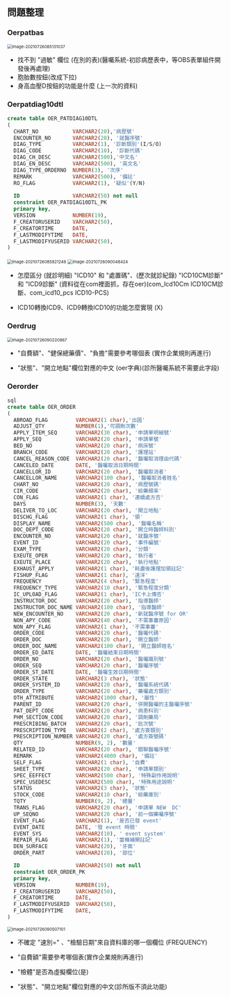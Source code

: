 ## 問題整理

### Oerpatbas

<img src="https://raw.githubusercontent.com/cynthia204z/mybed1/master/img/image-20210726085131037.png" alt="image-20210726085131037" style="zoom:67%;" />

- 找不到 "過敏" 欄位 (在別的表)(醫囑系統-初診病歷表中，等OBS表單組件開發後再處理)
- 胞胎數按鈕(改成下拉)
- 身高血壓D按鈕的功能是什麼 (上一次的資料)



### Oerpatdiag10dtl

```sql
create table OER_PATDIAG10DTL
(
  CHART_NO           VARCHAR2(20),'病歷號'
  ENCOUNTER_NO       VARCHAR2(20), '就醫序號'
  DIAG_TYPE          VARCHAR2(1), '診斷類別'(I/S/O)
  DIAG_CODE          VARCHAR2(10), '診斷代碼'
  DIAG_CH_DESC       VARCHAR2(500),'中文名'
  DIAG_EN_DESC       VARCHAR2(500), '英文名'
  DIAG_TYPE_ORDERNO  NUMBER(3), '次序'
  REMARK             VARCHAR2(500), '備註'
  RO_FLAG            VARCHAR2(1), '疑似'(Y/N)
  
  ID                 VARCHAR2(50) not null
  constraint OER_PATDIAG10DTL_PK
  primary key,
  VERSION            NUMBER(19),
  F_CREATORUSERID    VARCHAR2(50),
  F_CREATORTIME      DATE,
  F_LASTMODIFYTIME   DATE,
  F_LASTMODIFYUSERID VARCHAR2(50),
)
```

<img src="https://raw.githubusercontent.com/cynthia204z/mybed1/master/img/image-20210726085821246.png" alt="image-20210726085821246" style="zoom: 67%;" />

<img src="https://raw.githubusercontent.com/cynthia204z/mybed1/master/img/image-20210726090048424.png" alt="image-20210726090048424" style="zoom:67%;" />

- 怎麼區分 (就診明細) "ICD10" 和 "處置碼"、(歷次就診紀錄) "ICD10CM診斷" 和 "ICD9診斷"  (資料從在com裡面抓，存在oer)(com_Icd10Cm ICD10CM診斷、com_icd10_pcs ICD10-PCS)

- ICD10轉換ICD9、ICD9轉換ICD10的功能怎麼實現 (X)



### Oerdrug

<img src="https://raw.githubusercontent.com/cynthia204z/mybed1/master/img/image-20210726090220867.png" alt="image-20210726090220867" style="zoom:67%;" />

- "自費額"、"健保總藥價"、"負擔"需要參考哪個表 (實作企業規則再進行)

- "狀態"、"開立地點"欄位對應的中文 (oer字典)(診所醫囑系統不需要此字段)



### Oerorder

```sql
sql
create table OER_ORDER
(
  ABROAD_FLAG         VARCHAR2(1 char),'出國'
  ADJUST_QTY          NUMBER(1),'可調劑次數'
  APPLY_ITEM_SEQ      VARCHAR2(30 char), '申請單明細號'
  APPLY_SEQ           VARCHAR2(20 char), '申請單號'
  BED_NO              VARCHAR2(20 char), '病床號'
  BRANCH_CODE         VARCHAR2(20 char), '護理站'
  CANCEL_REASON_CODE  VARCHAR2(20 char), '醫囑取消理由代碼'
  CANCELED_DATE       DATE, '醫囑取消日期時間'
  CANCELLOR_ID        VARCHAR2(20 char), '醫囑取消者'
  CANCELLOR_NAME      VARCHAR2(100 char), '醫囑取消者姓名'
  CHART_NO            VARCHAR2(20 char), '病歷號碼'
  CIR_CODE            VARCHAR2(20 char), '給藥頻率'
  CON_FLAG            VARCHAR2(1 char), '連續處方否'
  DAYS                NUMBER(3), '天數'
  DELIVER_TO_LOC      VARCHAR2(20 char), '開立地點'
  DISCHG_FLAG         VARCHAR2(1 char), '領'
  DISPLAY_NAME        VARCHAR2(500 char), '醫囑名稱'
  DOC_DEPT_CODE       VARCHAR2(20 char), '開立時醫師科別'
  ENCOUNTER_NO        VARCHAR2(20 char), '就醫序號'
  EVENT_ID            VARCHAR2(20 char), '事件編號'
  EXAM_TYPE           VARCHAR2(20 char), '分類'
  EXEUTE_OPER         VARCHAR2(20 char), '執行者'
  EXEUTE_PLACE        VARCHAR2(20 char), '執行地點'
  EXHAUST_APPLY       VARCHAR2(1 char), '耗盡後護理加領註記'
  FISHUP_FLAG         VARCHAR2(1 char), '遠洋'
  FREQUENCY           VARCHAR2(4 char), '緊急程度'
  FREQUENCY_TYPE      VARCHAR2(10 char), '緊急程度分類'
  IC_UPLOAD_FLAG      VARCHAR2(1 char), 'IC卡上傳否'
  INSTRUCTOR_DOC      VARCHAR2(20 char), '指導醫師'
  INSTRUCTOR_DOC_NAME VARCHAR2(100 char), '指導醫師'
  NEW_ENCOUNTER_NO    VARCHAR2(20 char), '新就醫序號 for OR'
  NON_APY_CODE        VARCHAR2(40 char), '不需事審原因'
  NON_APY_FLAG        VARCHAR2(1 char), '不需事審'
  ORDER_CODE          VARCHAR2(20 char), '醫囑代碼'
  ORDER_DOC           VARCHAR2(20 char), '開立醫師'
  ORDER_DOC_NAME      VARCHAR2(100 char), '開立醫師姓名'
  ORDER_ED_DATE       DATE, '醫囑結束日期時間'
  ORDER_NO            VARCHAR2(20 char), '醫囑識別號'
  ORDER_SEQ           VARCHAR2(20 char), '醫囑序號'
  ORDER_ST_DATE       DATE, '醫囑生效日期時間'
  ORDER_STATE         VARCHAR2(3 char), '狀態'
  ORDER_SYSTEM_ID     VARCHAR2(20 char), '醫囑系統代碼'
  ORDER_TYPE          VARCHAR2(20 char), '藥囑處方類別'
  OTH_ATTRIBUTE       VARCHAR2(1000 char), '屬性'
  PARENT_ID           VARCHAR2(20 char), '併開醫囑的主醫囑序號'
  PAT_DEPT_CODE       VARCHAR2(20 char), '病患科別'
  PHM_SECTION_CODE    VARCHAR2(20 char), '調劑藥局'
  PRESCRIBING_BATCH   VARCHAR2(20 char), '批次號'
  PRESCRIPTION_TYPE   VARCHAR2(2 char), '處方簽類別'
  PRESCRIPTION_NUMBER VARCHAR2(20 char), '處方簽號碼'
  QTY                 NUMBER(9, 2), '數量'
  RELATED_ID          VARCHAR2(20 char), '關聯醫囑序號'
  REMARK              VARCHAR2(4000 char), '備註'
  SELF_FLAG           VARCHAR2(1 char), '自費'
  SHEET_TYPE          VARCHAR2(20 char), '申請單類別'
  SPEC_EEFFECT        VARCHAR2(500 char), '特殊副作用說明'
  SPEC_USEDESC        VARCHAR2(500 char), '特殊用途說明'
  STATUS              VARCHAR2(3 char), '狀態'
  STOCK_CODE          VARCHAR2(10 char), '給藥庫別'
  TQTY                NUMBER(9, 2), '總量'
  TRANS_FLAG          VARCHAR2(20 char), '申請單 NEW  DC'
  UP_SEQNO            VARCHAR2(20 char), '前一個藥囑序號'
  EVENT_FLAG          VARCHAR2(1), '是否已發 event'
  EVENT_DATE          DATE, '發 event 時間'
  EVENT_SYS           VARCHAR2(10), ' event system'
  REPAIR_FLAG         VARCHAR2(1), '當機補開註記'
  DEN_SURFACE         VARCHAR2(20), '牙面'
  ORDER_PART          VARCHAR2(20), '部位'

  ID                  VARCHAR2(50) not null
  constraint OER_ORDER_PK
  primary key,
  VERSION             NUMBER(19),
  F_CREATORUSERID     VARCHAR2(50),
  F_CREATORTIME       DATE, 
  F_LASTMODIFYUSERID  VARCHAR2(50),
  F_LASTMODIFYTIME    DATE,
)
```

<img src="https://raw.githubusercontent.com/cynthia204z/mybed1/master/img/image-20210726090507101.png" alt="image-20210726090507101" style="zoom:67%;" />

- 不確定 "速別=" 、"檢驗日期"來自資料庫的哪一個欄位 (FREQUENCY)

- "自費額"需要參考哪個表(實作企業規則再進行)
- "檢體"是否為虛擬欄位(是)

- "狀態"、"開立地點"欄位對應的中文(診所版不須此功能)







